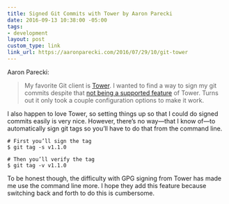 ```yaml
---
title: Signed Git Commits with Tower by Aaron Parecki
date: 2016-09-13 10:38:00 -05:00
tags:
- development
layout: post
custom_type: link
link_url: https://aaronparecki.com/2016/07/29/10/git-tower
---
```


Aaron Parecki:

> My favorite Git client is [Tower](https://www.git-tower.com/). I wanted to find a way to sign my git commits despite that [not being a supported feature](https://twitter.com/gittower/status/751065612517044224) of Tower. Turns out it only took a couple configuration options to make it work.

I also happen to love Tower, so setting things up so that I could do signed commits easily is very nice. However, there’s no way—that I know of—to automatically sign git tags so you’ll have to do that from the command line.

```shell
# First you’ll sign the tag
$ git tag -s v1.1.0

# Then you’ll verify the tag
$ git tag -v v1.1.0
```

To be honest though, the difficulty with GPG signing from Tower has made me use the command line more. I hope they add this feature because switching back and forth to do this is cumbersome.
